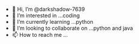 - 👋 Hi, I’m @darkshadow-7639
- 👀 I’m interested in ...coding
- 🌱 I’m currently learning ...python
- 💞️ I’m looking to collaborate on ...python and java
- 📫 How to reach me ...

<!---
darkshadow-7639/darkshadow-7639 is a ✨ special ✨ repository because its `README.md` (this file) appears on your GitHub profile.
You can click the Preview link to take a look at your changes.
--->
